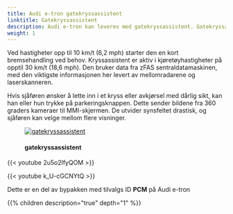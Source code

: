 ```yaml
---
title: Audi e-tron gatekryssassistent
linktitle: Gatekryssassistent
description: Audi e-tron kan leveres med gatekryssassistent. Gatekryssassistenten gjenkjenner kritisk krysstrafikk foran bilen og advarer føreren om det både visuelt og hørbart.
weight: 1
---
```

<!-- markdownlint-disable MD033 -->
 Ved hastigheter opp til 10 km/t (6,2 mph) starter den en kort bremsehandling ved behov. Kryssassistent er aktiv i kjøretøyhastigheter på opptil 30 km/t (18,6 mph). Den bruker data fra zFAS sentraldatamaskinen, med den viktigste informasjonen her levert av mellomradarene og laserskanneren.

Hvis sjåføren ønsker å lette inn i et kryss eller avkjørsel med dårlig sikt, kan han eller hun trykke på parkeringsknappen. Dette sender bildene fra 360 graders kameraer til MMI-skjermen. De utvider synsfeltet drastisk, og sjåføren kan velge mellom flere visninger.

<figure>
    <a href="https://media.electrichasgoneaudi.net/multimedia/models/e-tron/technology/drivingassistance/crossingassist/crossing_assist.jpg">
        <img src="https://media.electrichasgoneaudi.net/multimedia/models/e-tron/technology/drivingassistance/crossingassist/crossing_assists.jpg"
        alt="gatekryssassistent" title="gatekryssassistent">
    </a>
    <figcaption><h4>gatekryssassistent</h4></figcaption>
</figure>

{{< youtube 2u5o2lfyQOM >}}

{{< youtube k_U-cGCNYtQ >}}

Dette er en del av bypakken med tilvalgs ID **PCM** på Audi e-tron

{{% children description="true" depth="1" %}}
